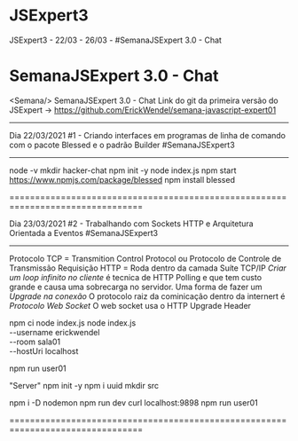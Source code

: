 # JSExpert3
JSExpert3 - 22/03 - 26/03 - #SemanaJSExpert​ 3.0 - Chat

# SemanaJSExpert​ 3.0 - Chat

&lt;Semana/> SemanaJSExpert​ 3.0 - Chat
Link do git da primeira versão do JSExpert -> https://github.com/ErickWendel/semana-javascript-expert01

---

Dia 22/03/2021
#1 - Criando interfaces em programas de linha de comando
com o pacote Blessed e o padrão Builder
#SemanaJSExpert3

---

node -v
mkdir hacker-chat
npm init -y
node index.js
npm start
https://www.npmjs.com/package/blessed
npm install blessed

================================================================================

Dia 23/03/2021
#2 - Trabalhando com Sockets HTTP 
e Arquitetura Orientada a Eventos
#SemanaJSExpert3

---

Protocolo TCP = Transmition Control Protocol ou Protocolo  de Controle de Transmissão
Requisição HTTP = Roda dentro da camada Suíte TCP/IP
*Criar um loop infinito no cliente* é tecnica de HTTP Polling e que tem custo grande e causa uma sobrecarga no servidor.
Uma forma de fazer um *Upgrade na conexão*
O protocolo raiz da cominicação dentro da internert é *Protocolo Web Socket*
O web socket usa o HTTP Upgrade Header


npm ci
node index.js
node index.js \
    --username erickwendel \
    --room sala01 \
    --hostUri localhost

npm run user01

"Server"
npm init -y
npm i uuid
mkdir src

npm i -D nodemon
npm run dev
curl localhost:9898
npm run user01

================================================================================